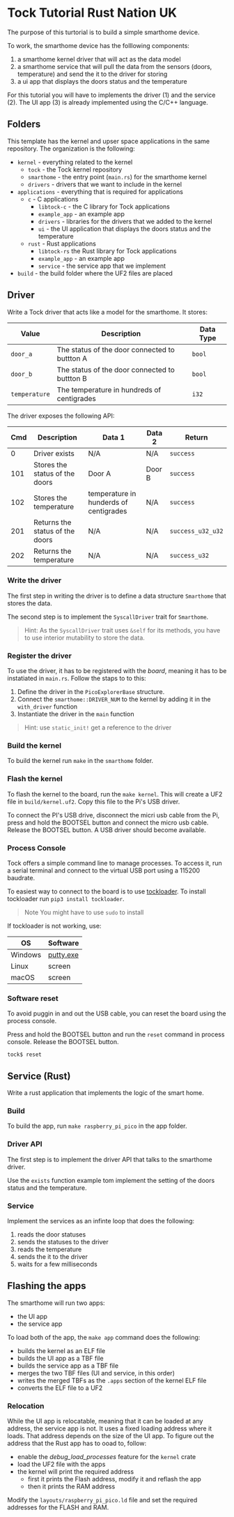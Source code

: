 # Tock Tutorial Rust Nation UK

The purpose of this turtorial is to build a simple smarthome device.

To work, the smarthome device has the folllowing components:
1. a smarthome kernel driver that will act as the data model
2. a smarthome service that will pull the data from the sensors (doors,
  temperature) and send the it to the driver for storing
3. a ui app that displays the doors status and the temperature

For this tutorial you will have to implements the driver (1) and
the service (2). The UI app (3) is already implemented using
the C/C++ language.

## Folders
This template has the kernel and upser space applications in the
same repository. The organization is the following:
- `kernel` - everything related to the kernel
  - `tock` - the Tock kernel repository
  - `smarthome` - the entry point (`main.rs`) for the smarthome kernel
  - `drivers` - drivers that we want to include in the kernel
- `applications` - everything that is required for applications
  - `c` - C applications
    - `libtock-c` - the C library for Tock applications
    - `example_app` - an example app
    - `drivers` - libraries for the drivers that we added to the kernel
    - `ui` - the UI application that displays the doors status and the temperature
  - `rust` - Rust applications
    - `libtock-rs` the Rust library for Tock applications
    - `example_app` - an example app
    - `service` - the service app that we implement
- `build` - the build folder where the UF2 files are placed

## Driver
Write a Tock driver that acts like a model for the smarthome. It stores:

| Value | Description | Data Type |
|-------|-------------|-----------|
| `door_a` | The status of the door connected to buttton A | `bool` |
| `door_b` | The status of the door connected to buttton B | `bool` |
| `temperature` | The temperature in hundreds of centigrades | `i32` |

The driver exposes the following API:

| Cmd | Description | Data 1 | Data 2 | Return |
|-----|-------------|--------|--------|--------|
| 0 | Driver exists | N/A | N/A | `success` |
| 101 | Stores the status of the doors | Door A | Door B | `success` |
| 102 | Stores the temperature | temperature in hunderds of centigrades | N/A | `success` |
| 201 | Returns the status of the doors | N/A | N/A | `success_u32_u32` |
| 202 | Returns the temperature | N/A | N/A | `success_u32` |


### Write the driver

The first step in writing the driver is to define a data structure `Smarthome` that 
stores the data.

The second step is to implement the `SyscallDriver` trait for `Smarthome`.

> Hint: As the `SyscallDriver` trait uses `&self` for its methods, you have to use interior mutability to store the data.

### Register the driver

To use the driver, it has to be registered with the *board*, meaning it has to be instatiated in `main.rs`.
Follow the staps to to this:

1. Define the driver in the `PicoExplorerBase` structure.
2. Connect the `smarthome::DRIVER_NUM` to the kernel by adding it in the `with_driver` function
3. Instantiate the driver in the `main` function

> Hint: use `static_init!` get a reference to the driver

### Build the kernel
To build the kernel run `make` in the `smarthome` folder.

### Flash the kernel
To flash the kernel to the board, run the `make kernel`. This will create a UF2 file in `build/kernel.uf2`. Copy this file to the Pi's USB driver.

To connect the PI's USB drive, disconnect the micri usb cable from the Pi, press and hold the BOOTSEL button and connect 
the micro usb cable. Release the BOOTSEL button.
A USB driver should become available.

### Process Console

Tock offers a simple command line to manage processes. To access it, run a
serial terminal and connect to the virtual USB port using a 115200 baudrate.

To easiest way to connect to the board is to use [tockloader](https://github.com/tock/tockloader). To install
tockloader run `pip3 install tockloader`.

> Note You might have to use `sudo` to install

If tockloader is not working, use:

| OS | Software |
|----|----------|
| Windows | [putty.exe](https://www.chiark.greenend.org.uk/~sgtatham/putty/latest.html) |
| Linux   | screen    |
| macOS   | screen    |

### Software reset

To avoid puggin in and out the USB cable, you can reset the board using the process console. 

Press and hold the BOOTSEL button and run the `reset` command in process console. Release the BOOTSEL button.

```
tock$ reset
```


## Service (Rust)
Write a rust application that implements the logic of the smart home.

### Build
To build the app, run `make raspberry_pi_pico` in the app folder.

### Driver API

The first step is to implement the driver API that talks to the smarthome driver.

Use the `exists` function example tom implement the setting of the doors status and the temperature.

### Service

Implement the services as an infinte loop that does the following:

1. reads the door statuses
2. sends the statuses to the driver
3. reads the temperature
4. sends the it to the driver
5. waits for a few milliseconds

## Flashing the apps
The smarthome will run two apps:
- the UI app
- the service app

To load both of the app, the `make app` command does the following:
- builds the kernel as an ELF file
- builds the UI app as a TBF file
- builds the service app as a TBF file
- merges the two TBF files (UI and service, in this order)
- writes the merged TBFs as the `.apps` section of the kernel ELF file
- converts the ELF file to a UF2

### Relocation
While the UI app is relocatable, meaning that it can be loaded at any address, 
the service app is not. It uses a fixed loading address 
where it loads. That address depends on the size of
the UI app. To figure out the address that the Rust app
has to ooad to, follow:
- enable the *debug_load_processes* feature for the `kernel` crate
- load the UF2 file with the apps
- the kernel will print the required address
  - first it prints the Flash address, modify it and reflash the app
  - then it prints the RAM address

Modify the `layouts/raspberry_pi_pico.ld` file and set the required addresses for the FLASH and RAM.